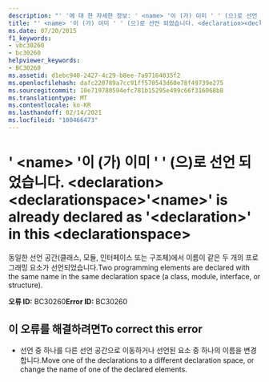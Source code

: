 ```yaml
---
description: "' '에 대 한 자세한 정보: ' <name> '이 (가) 이미 ' ' (으)로 선언 되었습니다. <declaration> <declarationspace>"
title: "' <name> '이 (가) 이미 ' ' (으)로 선언 되었습니다. <declaration><declarationspace>"
ms.date: 07/20/2015
f1_keywords:
- vbc30260
- bc30260
helpviewer_keywords:
- BC30260
ms.assetid: d1ebc940-2427-4c29-b8ee-7a97164035f2
ms.openlocfilehash: dafc220789a7cc91ff570543d60e78f49739e275
ms.sourcegitcommit: 10e719780594efc781b15295e499c66f316068b8
ms.translationtype: MT
ms.contentlocale: ko-KR
ms.lasthandoff: 02/14/2021
ms.locfileid: "100466473"
---
```

# <a name="name-is-already-declared-as-declaration-in-this-declarationspace"></a><span data-ttu-id="bf21e-103">' \<name> '이 (가) 이미 ' ' (으)로 선언 되었습니다. \<declaration>\<declarationspace></span><span class="sxs-lookup"><span data-stu-id="bf21e-103">'\<name>' is already declared as '\<declaration>' in this \<declarationspace></span></span>

<span data-ttu-id="bf21e-104">동일한 선언 공간(클래스, 모듈, 인터페이스 또는 구조체)에서 이름이 같은 두 개의 프로그래밍 요소가 선언되었습니다.</span><span class="sxs-lookup"><span data-stu-id="bf21e-104">Two programming elements are declared with the same name in the same declaration space (a class, module, interface, or structure).</span></span>  
  
 <span data-ttu-id="bf21e-105">**오류 ID:** BC30260</span><span class="sxs-lookup"><span data-stu-id="bf21e-105">**Error ID:** BC30260</span></span>  
  
## <a name="to-correct-this-error"></a><span data-ttu-id="bf21e-106">이 오류를 해결하려면</span><span class="sxs-lookup"><span data-stu-id="bf21e-106">To correct this error</span></span>  
  
- <span data-ttu-id="bf21e-107">선언 중 하나를 다른 선언 공간으로 이동하거나 선언된 요소 중 하나의 이름을 변경합니다.</span><span class="sxs-lookup"><span data-stu-id="bf21e-107">Move one of the declarations to a different declaration space, or change the name of one of the declared elements.</span></span>

